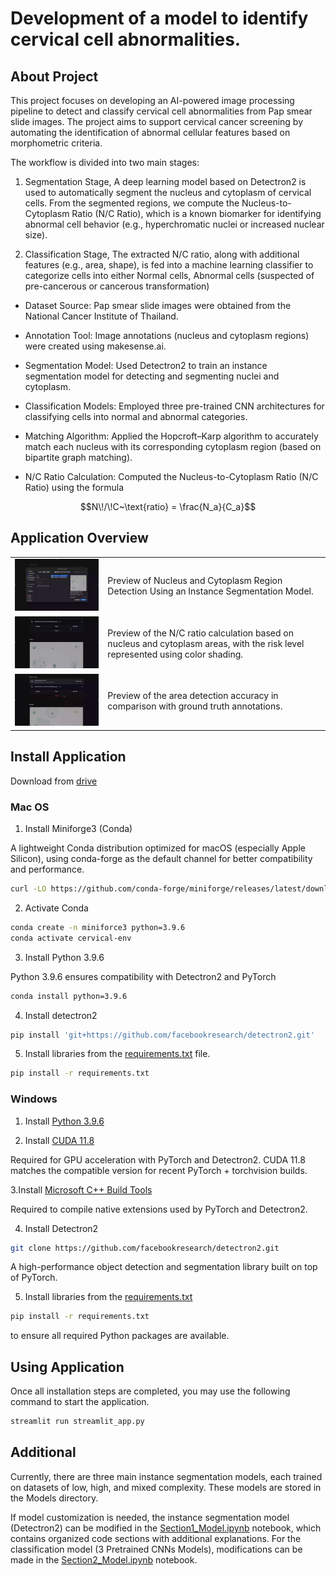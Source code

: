 # Development of a model to identify cervical cell abnormalities.

## About Project

This project focuses on developing an AI-powered image processing pipeline to detect and classify cervical cell abnormalities from Pap smear slide images. The project aims to support cervical cancer screening by automating the identification of abnormal cellular features based on morphometric criteria.

The workflow is divided into two main stages:
    
1. Segmentation Stage,
A deep learning model based on Detectron2 is used to automatically segment the nucleus and cytoplasm of cervical cells. From the segmented regions, we compute the Nucleus-to-Cytoplasm Ratio (N/C Ratio), which is a known biomarker for identifying abnormal cell behavior (e.g., hyperchromatic nuclei or increased nuclear size).
    
2. Classification Stage,
The extracted N/C ratio, along with additional features (e.g., area, shape), is fed into a machine learning classifier to categorize cells into either Normal cells, Abnormal cells (suspected of pre-cancerous or cancerous transformation)

- Dataset Source: Pap smear slide images were obtained from the National Cancer Institute of Thailand.

- Annotation Tool: Image annotations (nucleus and cytoplasm regions) were created using makesense.ai.

- Segmentation Model: Used Detectron2 to train an instance segmentation model for detecting and segmenting nuclei and cytoplasm.

- Classification Models: Employed three pre-trained CNN architectures for classifying cells into normal and abnormal categories.

- Matching Algorithm: Applied the Hopcroft–Karp algorithm to accurately match each nucleus with its corresponding cytoplasm region (based on bipartite graph matching).

- N/C Ratio Calculation: Computed the Nucleus-to-Cytoplasm Ratio (N/C Ratio) using the formula
``` math
N\!/\!C~\text{ratio} = \frac{N_a}{C_a}
```

## Application Overview 

<table>
  <tr>
    <td><img src = "temp/Start application.gif" width="400" /></td>
    <td>Preview of Nucleus and Cytoplasm Region Detection Using an Instance Segmentation Model.</td>
  </tr>
  <tr>
    <td><img src = "temp/Risk abnormalities.gif" width="400" /></td>
    <td>Preview of the N/C ratio calculation based on nucleus and cytoplasm areas, with the risk level represented using color shading.</td>
  </tr>
  <tr>
    <td><img src = "temp/Prepare.gif" width="400" /></td>
    <td>Preview of the area detection accuracy in comparison with ground truth annotations.</td>
  </tr>
</table>


## Install Application
Download from [drive](https://drive.google.com/drive/folders/12xPdKkkqus6eT0RBlF-EPRyFxwvT3e5f?usp=sharing)
<!--``` bash
git clone https://github.com/watcharapol28/Cervical-Cell-Abnomalities.git
```-->

### Mac OS
1. Install Miniforge3 (Conda)

A lightweight Conda distribution optimized for macOS (especially Apple Silicon), using conda-forge as the default channel for better compatibility and performance.

``` bash
curl -LO https://github.com/conda-forge/miniforge/releases/latest/download/Miniforge3-MacOSX-arm64.sh
```
2. Activate Conda
``` bash
conda create -n miniforce3 python=3.9.6 
conda activate cervical-env
```

3. Install Python 3.9.6

Python 3.9.6 ensures compatibility with Detectron2 and PyTorch
``` bash
conda install python=3.9.6
```

4. Install detectron2
``` bash
pip install 'git+https://github.com/facebookresearch/detectron2.git'
```

5. Install libraries from the [requirements.txt]() file.
``` bash
pip install -r requirements.txt
```

### Windows
1. Install [Python 3.9.6](https://www.python.org/downloads/release/python-396/)

2. Install [CUDA 11.8](https://developer.nvidia.com/cuda-11-8-0-download-archive?target_os=Windows&target_arch=x86_64&target_version=11&target_type=exe_network)

Required for GPU acceleration with PyTorch and Detectron2. CUDA 11.8 matches the compatible version for recent PyTorch + torchvision builds.

3.Install [Microsoft C++ Build Tools](https://visualstudio.microsoft.com/visual-cpp-build-tools/)

Required to compile native extensions used by PyTorch and Detectron2. 

4. Install Detectron2
``` bash
git clone https://github.com/facebookresearch/detectron2.git
```

A high-performance object detection and segmentation library built on top of PyTorch.


5. Install libraries from the [requirements.txt]()
``` bash
pip install -r requirements.txt 
``` 
to ensure all required Python packages are available.


## Using Application

Once all installation steps are completed, you may use the following command to start the application.
``` bash
streamlit run streamlit_app.py
```

## Additional
Currently, there are three main instance segmentation models, each trained on datasets of low, high, and mixed complexity. These models are stored in the Models directory.

If model customization is needed, the instance segmentation model (Detectron2) can be modified in the [Section1_Model.ipynb]() notebook, which contains organized code sections with additional explanations. For the classification model (3 Pretrained CNNs Models), modifications can be made in the [Section2_Model.ipynb]() notebook.
